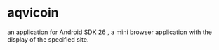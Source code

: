# aqvicoin
an application for Android SDK 26 , a mini browser application with the display of the specified site.
